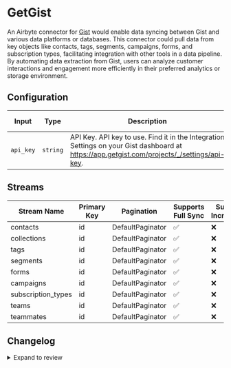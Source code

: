 # GetGist
An Airbyte connector for [Gist](https://getgist.com/) would enable data syncing between Gist and various data platforms or databases. This connector could pull data from key objects like contacts, tags, segments, campaigns, forms, and subscription types, facilitating integration with other tools in a data pipeline. By automating data extraction from Gist, users can analyze customer interactions and engagement more efficiently in their preferred analytics or storage environment.

## Configuration

| Input | Type | Description | Default Value |
|-------|------|-------------|---------------|
| `api_key` | `string` | API Key. API key to use. Find it in the Integration Settings on your Gist dashboard at https://app.getgist.com/projects/_/settings/api-key. |  |

## Streams
| Stream Name | Primary Key | Pagination | Supports Full Sync | Supports Incremental |
|-------------|-------------|------------|---------------------|----------------------|
| contacts | id | DefaultPaginator | ✅ |  ❌  |
| collections | id | DefaultPaginator | ✅ |  ❌  |
| tags | id | DefaultPaginator | ✅ |  ❌  |
| segments | id | DefaultPaginator | ✅ |  ❌  |
| forms | id | DefaultPaginator | ✅ |  ❌  |
| campaigns | id | DefaultPaginator | ✅ |  ❌  |
| subscription_types | id | DefaultPaginator | ✅ |  ❌  |
| teams | id | DefaultPaginator | ✅ |  ❌  |
| teammates | id | DefaultPaginator | ✅ |  ❌  |

## Changelog

<details>
  <summary>Expand to review</summary>

| Version          | Date              | Pull Request | Subject        |
|------------------|-------------------|--------------|----------------|
| 0.0.1 | 2024-10-31 | | Initial release by [@parthiv11](https://github.com/parthiv11) via Connector Builder |

</details>
